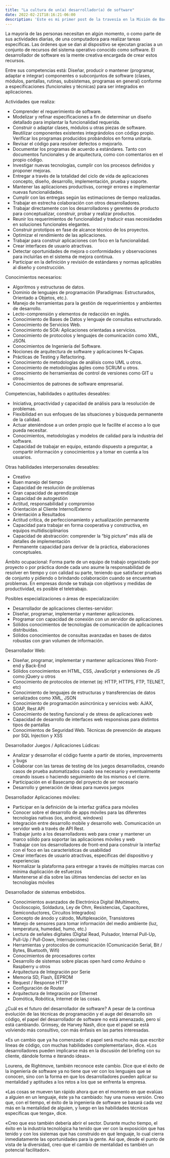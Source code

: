 ```yaml
---
title: "La cultura de un(a) desarrollador(a) de software"
date: 2022-02-21T18:16:21-06:00
description: 'Este es mi primer post de la travesía en la Misión de Backend con Node JS de Launch X.'
---
```


La mayoría de las personas necesitan en algún momento, o como parte de sus actividades diarias, de una computadora para realizar tareas específicas. Las órdenes que se dan al dispositivo se ejecutan gracias a un conjunto de recursos del sistema operativo conocido como software. El desarrollador de software es la mente creativa encargada de crear estos recursos.

Entre sus competencias está:
Diseñar, producir o mantener (programar, adaptar e integrar) componentes o subconjuntos de software (clases, módulos, pantallas, rutinas, subsistemas, programas en general) conforme a especificaciones (funcionales y técnicas) para ser integrados en aplicaciones.

Actividades que realiza:
* Comprender el requerimiento de software.
* Modelizar y refinar especificaciones a fin de determinar un diseño detallado para implantar la
funcionalidad requerida.
* Construir o adaptar clases, módulos u otras piezas de software. Reutilizar componentes existentes integrándolos con código propio. Verificar los programas producidos probándolos en forma unitaria.
* Revisar el código para resolver defectos o mejorarlo.
* Documentar los programas de acuerdo a estándares. Tanto con documentos funcionales y de arquitectura, como con comentarios en el propio código.
* Investigar nuevas tecnologías, cumplir con los procesos definidos y proponer mejoras.
* Entregar a través de la totalidad del ciclo de vida de aplicaciones concepto, diseño, desarrollo, implementación, prueba y soporte.
* Mantener las aplicaciones productivas, corregir errores e implementar nuevas funcionalidades.
* Cumplir con las entregas según las estimaciones de tiempo realizadas.
* Trabajar en estrecha colaboración con otros desarrolladores.
* Trabajar directamente con los desarrolladores y gerentes de producto para conceptualizar, construir, probar y realizar productos.
* Reunir los requerimientos de funcionalidad y traducir esas necesidades en soluciones funcionales elegantes.
* Construir prototipos en fase de alcance técnico de los proyectos.
* Optimizar el rendimiento de las aplicaciones.
* Trabajar para construir aplicaciones con foco en la funcionalidad.
* Crear interfaces de usuario atractivas.
* Detectar oportunidades de mejora o conformidades y observaciones para incluirlas en el sistema de mejora continua.
* Participar en la definición y revisión de estándares y normas aplicables al diseño y construcción.
 
Conocimientos necesarios:
* Algoritmos y estructuras de datos.
* Dominio de lenguajes de programación (Paradigmas: Estructurados, Orientado a Objetos, etc.).
* Manejo de herramientas para la gestión de requerimientos y ambientes de desarrollo.
* Lecto-comprensión y elementos de redacción en inglés.
* Conocimiento de Bases de Datos y lenguaje de consultas estructurado.
* Conocimiento de Servicios Web.
* Conocimiento de SOA: Aplicaciones orientadas a servicios.
* Conocimiento de protocolos y lenguajes de comunicación como XML, JSON.
* Conocimientos de Ingeniería del Software.
* Nociones de arquitectura de software y aplicaciones N-Capas.
* Prácticas de Testing y Refactoring.
* Conocimiento de metodologías de análisis como UML u otros.
* Conocimiento de metodologías ágiles como SCRUM u otros.
* Conocimiento de herramientas de control de versiones como GIT u otros.
* Conocimientos de patrones de software empresarial.
 

Competencias, habilidades o aptitudes deseables:
* Iniciativa, proactividad y capacidad de análisis para la resolución de problemas.
* Flexibilidad en sus enfoques de las situaciones y búsqueda permanente de la calidad.
* Actuar ateniéndose a un orden propio que le facilite el acceso a lo que pueda necesitar.
* Conocimientos, metodologías y modelos de calidad para la industria del software.
* Capacidad de trabajar en equipo, estando dispuesto a preguntar, a compartir información y conocimientos y a tomar en cuenta a los usuarios.

Otras habilidades interpersonales deseables:
* Creativo
* Buen manejo del tiempo
* Capacidad de resolución de problemas
* Gran capacidad de aprendizaje
* Capacidad de autogestión
* Actitud, responsabilidad y compromiso
* Orientación al Cliente Interno/Externo
* Orientación a Resultados
* Actitud crítica, de perfeccionamiento y actualización permanente
* Capacidad para trabajar en forma cooperativa y constructiva, en equipos multidisciplinarios
* Capacidad de abstracción: comprender la “big picture” más allá de detalles de implementación
* Permanente capacidad para derivar de la práctica, elaboraciones conceptuales.

Ámbito ocupacional:
Forma parte de un equipo de trabajo organizado por proyecto o por práctica donde cada uno asume la responsabilidad de resolver en tiempo y con calidad su parte, teniendo que satisfacer pruebas de conjunto y pidiendo o brindando colaboración cuando se encuentran problemas. En empresas donde se trabaja con objetivos y medidas de productividad, es posible el teletrabajo.


Posibles especializaciones o áreas de especialización:
* Desarrollador de aplicaciones clientes-servidor:
* Diseñar, programar, implementar y mantener aplicaciones.
* Programar con capacidad de conexión con un servidor de aplicaciones.
* Sólidos conocimientos de tecnologías de comunicación de aplicaciones distribuidas.
* Sólidos conocimientos de consultas avanzadas en bases de datos robustas con gran volumen de información.
 
Desarrollador Web:
* Diseñar, programar, implementar y mantener aplicaciones Web Front-end y Back-End
* Sólidos conocimientos en HTML, CSS, JavaScript y extensiones de JS como jQuery u otros
* Conocimiento de protocolos de internet (ej: HTTP, HTTPS, FTP, TELNET, etc)
* Conocimiento de lenguajes de estructuras y transferencias de datos serializados como XML, JSON
* Conocimiento de programación asincrónica y servicios web: AJAX, SOAP, Rest API
* Conocimiento de testing funcional y de stress de aplicaciones web
* Capacidad de desarrollo de interfaces web responsivas para distintos tipos de pantallas
* Conocimientos de Seguridad Web. Técnicas de prevención de ataques por SQL Injection y XSS
 
Desarrollador Juegos / Aplicaciones Lúdicas:
* Analizar y desarrollar el código fuente a partir de stories, improvements y bugs
* Colaborar con las tareas de testing de los juegos desarrollados, creando casos de prueba automatizados cuado sea necesario y eventualmente creando issues o haciendo seguimiento de los mismos o el cierre.
* Participación en el Basecamp del proyecto de ser necesario
* Desarrollo y generación de ideas para nuevos juegos
 
Desarrollador Aplicaciones móviles:
* Participar en la definición de la interfaz gráfica para móviles
* Conocer sobre el desarrollo de apps móviles para las diferentes tecnologías nativas (ios, android, windows)
* Integración entre desarrollo mobile y desarrollo web. Comunicación un servidor web a través de API Rest.
* Trabajar junto a los desarrolladores web para crear y mantener un marco sólido para soportar las aplicaciones móviles y web
* Trabajar con los desarrolladores de front-end para construir la interfaz con el foco en las características de usabilidad
* Crear interfaces de usuario atractivas, específicas del dispositivo y experiencias
* Normalizar la plataforma para entregar a través de múltiples marcas con mínima duplicación de esfuerzos
* Mantenerse al día sobre las últimas tendencias del sector en las tecnologías móviles
 
Desarrollador de sistemas embebidos.
* Conocimientos avanzados de Electrónica Digital (Multímetro, Osciloscopio, Soldadura, Ley de Ohm, Resistencias, Capacitores, Semiconductores, Circuitos Integrados)
* Concepto de ánodo y cátodo, Multiplexación, Transistores
* Manejo de sensores para tomar información del medio ambiente (luz, temperatura, humedad, humo, etc.)
* Lectura de señales digitales (Digital Read, Pulsador, Internal Pull-Up, Pull-Up / Pull-Down, Interrupciones)
* Herramientas y protocolos de comunicación (Comunicación Serial, Bit / Bytes, Bluetooth, Wifi)
* Conocimientos de procesadores cortex
* Desarrollo de sistemas sobre placas open hard como Arduino o Raspberry u otros
* Arquitectura de Integración por Serie
* Memoria SD, Flash, EEPROM
* Request / Response HTTP
* Configuración de Router
* Arquitectura de Integración por Ethernet
* Domótica, Robótica, Internet de las cosas.

¿Cuál es el futuro del desarrollador de software?
A pesar de la continua evolución de las técnicas de programación y el auge del desarrollo sin código, el papel del desarrollador de software no está amenazado, pero sí está cambiando. Grimsey, de Harvey Nash, dice que el papel se está volviendo más consultivo, con más énfasis en las partes interesadas.

«Es un cambio que ya ha comenzado: el papel será mucho más que escribir líneas de código, con muchas habilidades complementarias», dice. «Los desarrolladores pueden implicarse más en la discusión del briefing con su cliente, dándole forma e iterando ideas».

Lourens, de Rightmove, también reconoce este cambio. Dice que el éxito de la ingeniería de software ya no tiene que ver con los lenguajes que se conocen, sino con la forma en que los desarrolladores pueden aplicar su mentalidad y aptitudes a los retos a los que se enfrenta la empresa.

«Las cosas se mueven tan rápido ahora que en el momento en que evalúas a alguien en un lenguaje, éste ya ha cambiado: hay una nueva versión. Creo que, con el tiempo, el éxito de la ingeniería de software se basará cada vez más en la mentalidad de alguien, y luego en las habilidades técnicas específicas que tenga», dice.

 «Creo que eso también debería abrir el sector. Durante mucho tiempo, el éxito en la industria tecnológica ha tenido que ver con la exposición que has tenido y con los sistemas que has construido en qué lenguaje, lo cual cierra inmediatamente las oportunidades para la gente. Así que, desde el punto de vista de la diversidad, creo que el cambio de mentalidad es también un potencial facilitador».

